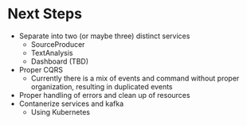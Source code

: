# Next Steps

* Separate into two (or maybe three) distinct services
    * SourceProducer
    * TextAnalysis
    * Dashboard (TBD)
* Proper CQRS
    * Currently there is a mix of events and command without 
    proper organization, resulting in duplicated events
* Proper handling of errors and clean up of resources
* Contanerize services and kafka
    * Using Kubernetes
